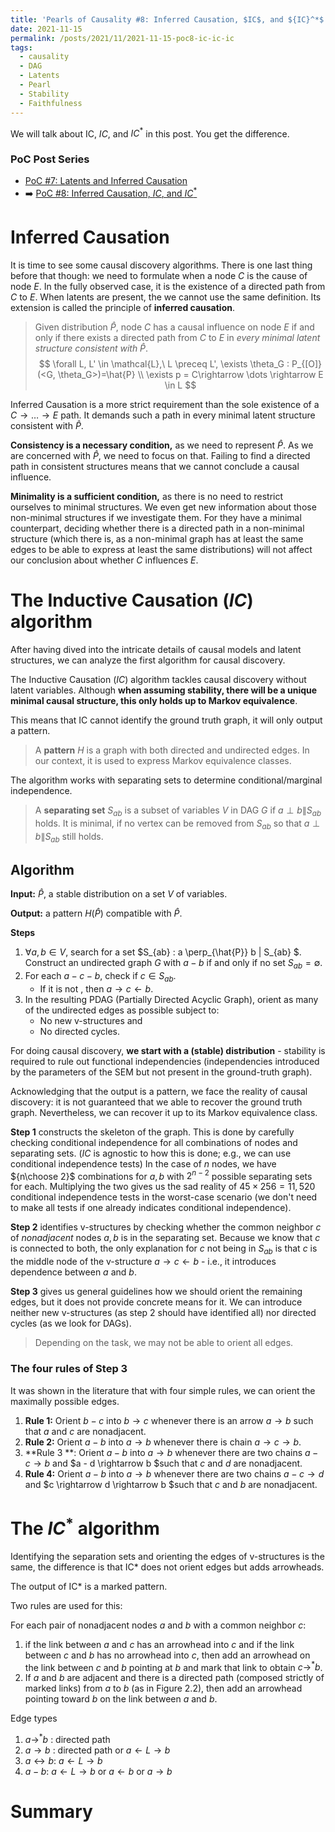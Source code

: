 ```yaml
---
title: 'Pearls of Causality #8: Inferred Causation, $IC$, and ${IC}^*$'
date: 2021-11-15
permalink: /posts/2021/11/2021-11-15-poc8-ic-ic-ic
tags:
  - causality
  - DAG
  - Latents
  - Pearl
  - Stability
  - Faithfulness
---
```


We will talk about IC, $IC$, and ${IC}^*$ in this post. You get the difference.

### PoC Post Series
- [PoC #7: Latents and Inferred Causation](/posts/2021/11/poc6-latents-stability-ic/)
- ➡️ [PoC #8: Inferred Causation, $IC$, and ${IC}^*$](/posts/2021/11/poc6-latents-stability/)



# Inferred Causation

It is time to see some causal discovery algorithms. There is one last thing before that though: we need to formulate when a node $C$ is the cause of node $E$. In the fully observed case, it is the existence of a directed path from $C$ to $E$. When latents are present, the we cannot use the same definition. Its extension is called the principle of **inferred causation**.


>Given distribution $\hat{P}$, node $C$ has a causal influence on node $E$ if and only if there exists a directed path from $C$ to $E$ in _every minimal latent structure consistent with_ $\hat{P}$.
>$$ 
\forall L, L' \in \mathcal{L},\  L \preceq L',  \exists \theta_G : P_{[O]}(<G, \theta_G>)=\hat{P} \\ 
\exists p = C\rightarrow \dots \rightarrow E \in L
$$

Inferred Causation is a more strict requirement than the sole existence of a $C\rightarrow \dots \rightarrow E$ path. It demands such a path in every minimal latent structure consistent with $\hat{P}$.

**Consistency is a necessary condition,** as we need to represent $\hat{P}$. As we are concerned with $\hat{P}$, we need to focus on that. Failing to find a directed path in consistent structures means that we cannot conclude a causal influence.

**Minimality is a sufficient condition,** as there is no need to restrict ourselves to minimal structures. We even get new information about those non-minimal structures if we investigate them. For they have a minimal counterpart, deciding whether there is a directed path in a non-minimal structure (which there is, as a non-minimal graph has at least the same edges to be able to express at least the same distributions) will not affect our conclusion about whether $C$ influences $E$.


# The Inductive Causation $(IC)$ algorithm

After having dived into the intricate details of causal models and latent structures, we can analyze the first algorithm for causal discovery.

The Inductive Causation $(IC)$ algorithm tackles causal discovery without latent variables. Although **when assuming stability, there will be a unique minimal causal structure, this only holds up to Markov equivalence**.

This means that IC cannot identify the ground truth graph, it will only output a pattern.

> A **pattern**  $H$ is a graph with both directed and undirected edges. In our context, it is used to express Markov equivalence classes.

The algorithm works with separating sets to determine conditional/marginal independence.

>A **separating set** $S_{ab}$ is a subset of variables $V$ in DAG $G$ if $a\perp b \| S_{ab}$ holds.  It is minimal, if no vertex can be removed from $S_{ab}$ so that $a\perp b \| S_{ab}$ still holds.

## Algorithm

**Input:** $\hat{P}$, a stable distribution on a set $V$ of variables.

**Output:** a pattern $H(\hat{P})$ compatible with $\hat{P}$.

**Steps**

  1.  $\forall a, b \in V$, search for a set $S_{ab} : a \perp_{\hat{P}} b \| S_{ab} $. Construct an undirected graph $G$ with $a-b$ if and only if no set $S_{ab} = \emptyset$.
  2. For each $a-c-b$, check if $c \in S_{ab}$.
      - If it is not , then $a\rightarrow c \leftarrow b$.
  3. In the resulting PDAG (Partially Directed Acyclic Graph), orient as many of the undirected edges as possible subject to:
      - No new v-structures and
      - No directed cycles.

For doing causal discovery, **we start with a (stable) distribution** - stability is required to rule out functional independencies (independencies introduced by the parameters of the SEM but not present in the ground-truth graph). 

Acknowledging that the output is a pattern, we face the reality of causal discovery: it is not guaranteed that we able to recover the ground truth graph. Nevertheless, we can recover it up to its Markov equivalence class.

**Step 1** constructs the skeleton of the graph. This is done by carefully checking conditional independence for all combinations of nodes and separating sets. ($IC$ is agnostic to how this is done; e.g., we can use conditional independence tests) In the case of $n$ nodes, we have ${n\choose 2}$ combinations for $a,b$ with $2^{n-2}$ possible separating sets for each. Multiplying the two gives us the sad reality of $45\times 256 = 11,520$ conditional independence tests in the worst-case scenario (we don't need to make all tests if one already indicates conditional independence).

**Step 2** identifies v-structures by checking whether the common neighbor $c$ of _nonadjacent_ nodes $a, b$ is in the separating set. Because we know that $c$ is connected to both, the only explanation for $c$ not being in $S_{ab}$ is that $c$ is the middle node of the v-structure $a\rightarrow c \leftarrow b$ - i.e., it introduces dependence between $a$ and $b$.

**Step 3** gives us general guidelines how we should orient the remaining edges, but it does not provide concrete means for it. We can introduce neither new v-structures (as step 2 should have identified all) nor directed cycles (as we look for DAGs). 

>Depending on the task, we may not be able to orient all edges.


### The four rules of Step 3
It was shown in the literature that with four simple rules, we can orient the maximally possible edges.

1. **Rule 1:** Orient $b - c$ into $b \rightarrow  c$ whenever there is an arrow $a \rightarrow  b$ such that $a$ and $c$ are nonadjacent.
2. **Rule 2:** Orient $a - b$ into $a \rightarrow  b$ whenever there is chain $a \rightarrow  c \rightarrow  b$.
3. **Rule 3 **: Orient $a - b$ into $a \rightarrow  b$ whenever there are two chains $a - c \rightarrow  b$ and
$a - d \rightarrow  b $such that $c$ and $d$ are nonadjacent.
4. **Rule 4:** Orient $a - b$ into $a \rightarrow  b$ whenever there are two chains $a - c \rightarrow  d$ and
$c \rightarrow  d \rightarrow  b $such that $c$ and $b$ are nonadjacent.


# The $IC^*$ algorithm

Identifying the separation sets and orienting the edges of v-structures is the same, the difference is that IC* does not orient edges but adds arrowheads.

The output of IC* is a marked pattern.

Two rules are used for this:

For each pair of nonadjacent nodes $a$ and $b$ with a common neighbor $c$:

1. if the link between $a$  and $c$ has an arrowhead into $c$ and if the link between $c$ and $b$ has no arrowhead into $c$, then add an arrowhead on the link between $c$ and $b$ pointing at $b$ and mark that link to obtain $c \rightarrow^{*} b$.
2. If $a$ and $b$ are adjacent and there is a directed path (composed strictly of marked links) from $a$  to $b$ (as in Figure 2.2), then add an arrowhead pointing toward $b$ on the link between $a$  and $b$.


Edge types
1. $a\rightarrow^{*} b$ : directed path
2. $a\rightarrow b$ : directed path or $a \leftarrow L \rightarrow b$
3. $a \longleftrightarrow b$: $a \leftarrow L \rightarrow b$
4. $a-b:$ $a \leftarrow L \rightarrow b$ or $a \leftarrow  b$ or $a \rightarrow b$

# Summary

